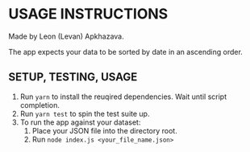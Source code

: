 # USAGE INSTRUCTIONS

Made by Leon (Levan) Apkhazava.

The app expects your data to be sorted by date in an ascending order.

## SETUP, TESTING, USAGE

1. Run `yarn` to install the reuqired dependencies. Wait until script completion.
2. Run `yarn test` to spin the test suite up.
3. To run the app against your dataset:
   1. Place your JSON file into the directory root.
   2. Run `node index.js <your_file_name.json>`
